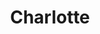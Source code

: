 ---
title: Charlotte
crosslinks:
- youtubefactsbot
- ShadowBan
- autotldr
- tmsbmeta
- Atlanta
- charlotteclassifieds
- Charlotte_NC
- nottheonion
- HashCLT
- autourbanbot
- NCTrails
- FellowKids
- todayilearned
- videos
- politics
- learnpython
- Trumpgret
- nflstreams
- whatsthisbug
- bestof
---